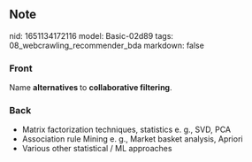 ## Note
nid: 1651134172116
model: Basic-02d89
tags: 08_webcrawling_recommender_bda
markdown: false

### Front
Name <b>alternatives </b>to <b>collaborative filtering</b>.

### Back
<ul>
  <li>Matrix factorization techniques, statistics e. g., SVD, PCA
  <li>Association rule Mining e. g., Market basket analysis,
  Apriori
  <li>Various other statistical / ML approaches
</ul>
